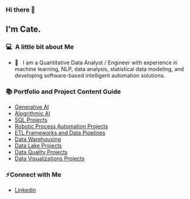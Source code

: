 
### Hi there 👋

## I'm Cate.

### 💻 &nbsp;A little bit about Me 

- 🤔 &nbsp; I am a Quantitative Data Analyst / Engineer with experience in machine learning, NLP, data analysis,
statistical data modeling, and developing software-based intelligent automation solutions.

### 📚 Portfolio and Project Content Guide
- [Generative AI](https://github.com/cateallen/Portfolio-Guide?tab=readme-ov-file#generative-ai)
- [Alogrithmic AI](https://github.com/cateallen/Portfolio-Guide?tab=readme-ov-file#algorithmic-ai)
- [SQL Projects](https://github.com/cateallen/Portfolio-Guide?tab=readme-ov-file#sql-projects)
- [Robotic Process Automation Projects](https://github.com/cateallen/Portfolio-Guide?tab=readme-ov-file#robotic-process-automation-projects)
- [ETL Frameworks and Data Pipelines](https://github.com/cateallen/Portfolio-Guide?tab=readme-ov-file#etl-frameworks-and-data-pipelines)
- [Data Warehousing](https://github.com/cateallen/Portfolio-Guide?tab=readme-ov-file#data-warehousing)
- [Data Lake Projects](https://github.com/cateallen/Portfolio-Guide?tab=readme-ov-file#data-lake-projects)
- [Data Quality Projects](https://github.com/cateallen/Portfolio-Guide?tab=readme-ov-file#data-quality-projects)
- [Data Visualizations Projects](https://github.com/cateallen/Portfolio-Guide?tab=readme-ov-file#data-visualizations-projects)


### ⚡Connect with Me
+ [Linkedin](https://www.linkedin.com/in/cate-m-allen/)



